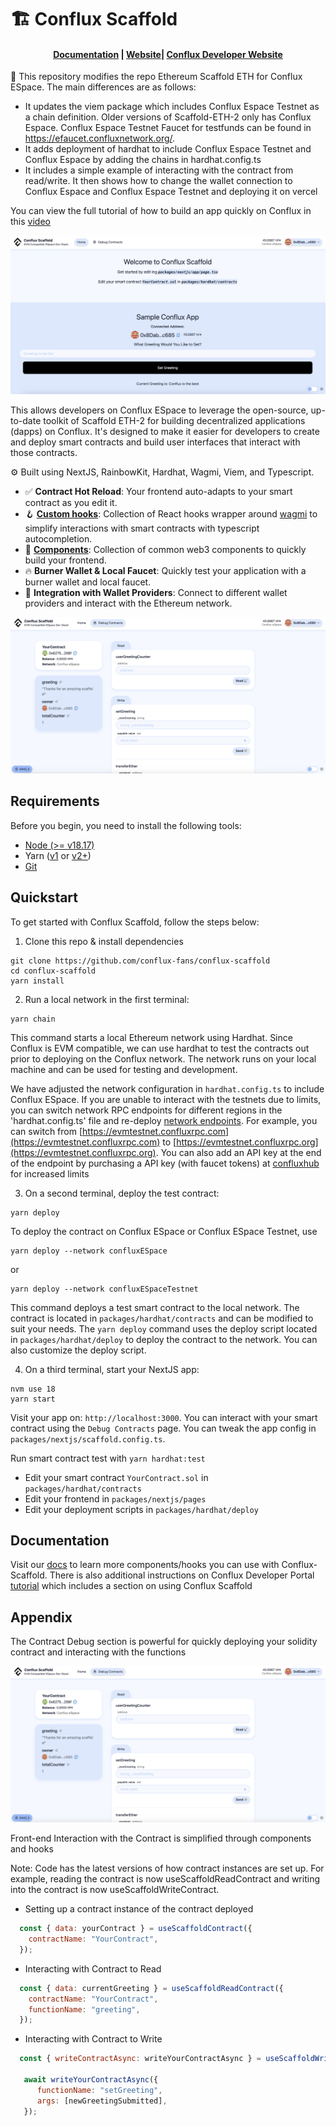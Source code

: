 # 🏗 Conflux Scaffold

<h4 align="center">
  <a href="https://docs.scaffoldeth.io">Documentation</a> |
  <a href="https://scaffoldeth.io">Website</a>|
  <a href="https://doc.confluxnetwork.org/docs/overview">Conflux Developer Website</a>
</h4>

🧪 This repository modifies the repo Ethereum Scaffold ETH for Conflux ESpace. The main differences are as follows:

- It updates the viem package which includes Conflux Espace Testnet as a chain definition. Older versions of Scaffold-ETH-2 only has Conflux Espace. Conflux Espace Testnet Faucet for testfunds can be found in https://efaucet.confluxnetwork.org/.
- It adds deployment of hardhat to include Conflux Espace Testnet and Conflux Espace by adding the chains in hardhat.config.ts 
- It includes a simple example of interacting with the contract from read/write. It then shows how to change the wallet connection to Conflux Espace and Conflux Espace Testnet and deploying it on vercel

You can view the full tutorial of how to build an app quickly on Conflux in this [video](https://youtu.be/33S0IjGGsQg)

![Frontend](./img/FrontEnd.png)

This allows developers on Conflux ESpace to leverage the open-source, up-to-date toolkit of Scaffold ETH-2 for building decentralized applications (dapps) on Conflux. It's designed to make it easier for developers to create and deploy smart contracts and build user interfaces that interact with those contracts.

⚙️ Built using NextJS, RainbowKit, Hardhat, Wagmi, Viem, and Typescript.

- ✅ **Contract Hot Reload**: Your frontend auto-adapts to your smart contract as you edit it.
- 🪝 **[Custom hooks](https://docs.scaffoldeth.io/hooks/)**: Collection of React hooks wrapper around [wagmi](https://wagmi.sh/) to simplify interactions with smart contracts with typescript autocompletion.
- 🧱 [**Components**](https://docs.scaffoldeth.io/components/): Collection of common web3 components to quickly build your frontend.
- 🔥 **Burner Wallet & Local Faucet**: Quickly test your application with a burner wallet and local faucet.
- 🔐 **Integration with Wallet Providers**: Connect to different wallet providers and interact with the Ethereum network.

![Debug Contracts tab](./img/ContractInteraction.png)

## Requirements

Before you begin, you need to install the following tools:

- [Node (>= v18.17)](https://nodejs.org/en/download/)
- Yarn ([v1](https://classic.yarnpkg.com/en/docs/install/) or [v2+](https://yarnpkg.com/getting-started/install))
- [Git](https://git-scm.com/downloads)

## Quickstart

To get started with Conflux Scaffold, follow the steps below:

1. Clone this repo & install dependencies

```
git clone https://github.com/conflux-fans/conflux-scaffold
cd conflux-scaffold
yarn install
```

2. Run a local network in the first terminal:

```
yarn chain
```

This command starts a local Ethereum network using Hardhat. Since Conflux is EVM compatible, we can use hardhat to test the contracts out prior to deploying on the Conflux network. The network runs on your local machine and can be used for testing and development. 

We have adjusted the network configuration in `hardhat.config.ts` to include Conflux ESpace. If you are unable to interact with the testnets due to limits, you can switch network RPC endpoints for different regions in the 'hardhat.config.ts' file and re-deploy [network endpoints](https://doc.confluxnetwork.org/docs/espace/network-endpoints). For example, you can switch from [https://evmtestnet.confluxrpc.com](https://evmtestnet.confluxrpc.com) to [https://evmtestnet.confluxrpc.org](https://evmtestnet.confluxrpc.org). You can also add an API key at the end of the endpoint by purchasing a API key (with faucet tokens) at [confluxhub](https://test.confluxhub.io/payment/consumer/app/subscription/0x4805C5B2741088B8458ed781083eA8940186E477) for increased limits

3. On a second terminal, deploy the test contract:

```
yarn deploy
```

To deploy the contract on Conflux ESpace or Conflux ESpace Testnet, use 

```
yarn deploy --network confluxESpace 
```

or 

```
yarn deploy --network confluxESpaceTestnet
```

This command deploys a test smart contract to the local network. The contract is located in `packages/hardhat/contracts` and can be modified to suit your needs. The `yarn deploy` command uses the deploy script located in `packages/hardhat/deploy` to deploy the contract to the network. You can also customize the deploy script.

4. On a third terminal, start your NextJS app:

```
nvm use 18
yarn start
```

Visit your app on: `http://localhost:3000`. You can interact with your smart contract using the `Debug Contracts` page. You can tweak the app config in `packages/nextjs/scaffold.config.ts`.

Run smart contract test with `yarn hardhat:test`

- Edit your smart contract `YourContract.sol` in `packages/hardhat/contracts`
- Edit your frontend in `packages/nextjs/pages`
- Edit your deployment scripts in `packages/hardhat/deploy`

## Documentation

Visit our [docs](https://docs.scaffoldeth.io) to learn more components/hooks you can use with Conflux-Scaffold. There is also additional instructions on Conflux Developer Portal [tutorial](https://doc.confluxnetwork.org/docs/overview) which includes a section on using Conflux Scaffold

## Appendix

The Contract Debug section is powerful for quickly deploying your solidity contract and interacting with the functions

![ContractInteraction](./img/ContractInteraction.png)

Front-end Interaction with the Contract is simplified through components and hooks

Note: Code has the latest versions of how contract instances are set up. For example, reading the contract is now useScaffoldReadContract and writing into the contract is now useScaffoldWriteContract. 

- Setting up a contract instance of the contract deployed

```Javascript
  const { data: yourContract } = useScaffoldContract({
    contractName: "YourContract",
  });
```

- Interacting with Contract to Read

```Javascript
  const { data: currentGreeting } = useScaffoldReadContract({
    contractName: "YourContract",
    functionName: "greeting",
  });
```

- Interacting with Contract to Write

```Javascript
  const { writeContractAsync: writeYourContractAsync } = useScaffoldWriteContract("YourContract");

   await writeYourContractAsync({
      functionName: "setGreeting",
      args: [newGreetingSubmitted],
   });
```

